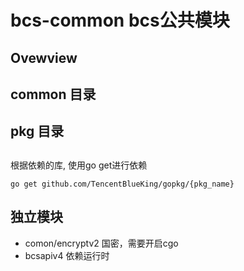 # bcs-common bcs公共模块

## Ovewview

## common 目录

## pkg 目录

##
根据依赖的库, 使用go get进行依赖
```
go get github.com/TencentBlueKing/gopkg/{pkg_name}
```

## 独立模块
- comon/encryptv2 国密，需要开启cgo
- bcsapiv4 依赖运行时